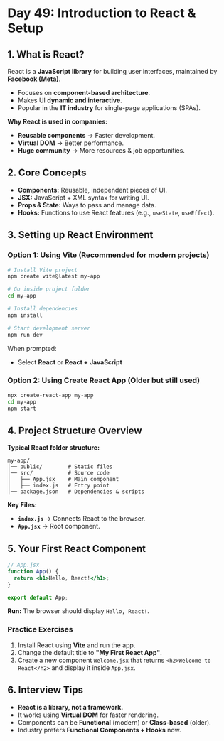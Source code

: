 # Day 49: Introduction to React & Setup

## 1. What is React?

React is a **JavaScript library** for building user interfaces, maintained by **Facebook (Meta)**.

* Focuses on **component-based architecture**.
* Makes UI **dynamic and interactive**.
* Popular in the **IT industry** for single-page applications (SPAs).

**Why React is used in companies:**

* **Reusable components** → Faster development.
* **Virtual DOM** → Better performance.
* **Huge community** → More resources & job opportunities.

## 2. Core Concepts

* **Components:** Reusable, independent pieces of UI.
* **JSX:** JavaScript + XML syntax for writing UI.
* **Props & State:** Ways to pass and manage data.
* **Hooks:** Functions to use React features (e.g., `useState`, `useEffect`).

<div class="section-break"></div>

## 3. Setting up React Environment

### Option 1: Using Vite (Recommended for modern projects)

```bash
# Install Vite project
npm create vite@latest my-app

# Go inside project folder
cd my-app

# Install dependencies
npm install

# Start development server
npm run dev
```

When prompted:

* Select **React** or **React + JavaScript**

### Option 2: Using Create React App (Older but still used)

```bash
npx create-react-app my-app
cd my-app
npm start
```

<div class="section-break"></div>

## 4. Project Structure Overview

**Typical React folder structure:**

```
my-app/
│── public/        # Static files
│── src/           # Source code
│   ├── App.jsx    # Main component
│   ├── index.js   # Entry point
│── package.json   # Dependencies & scripts
```

**Key Files:**

* **`index.js`** → Connects React to the browser.
* **`App.jsx`** → Root component.

<div class="section-break"></div>

## 5. Your First React Component

```jsx
// App.jsx
function App() {
  return <h1>Hello, React!</h1>;
}

export default App;
```

**Run:** The browser should display `Hello, React!`.

<div class="practice">

### Practice Exercises

1. Install React using **Vite** and run the app.
2. Change the default title to **"My First React App"**.
3. Create a new component `Welcome.jsx` that returns `<h2>Welcome to React</h2>` and display it inside `App.jsx`.

</div>

<div class="section-break"></div>

## 6. Interview Tips

* **React is a library, not a framework.**
* It works using **Virtual DOM** for faster rendering.
* Components can be **Functional** (modern) or **Class-based** (older).
* Industry prefers **Functional Components + Hooks** now.
